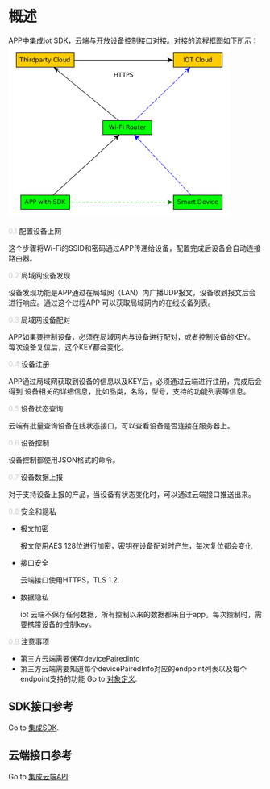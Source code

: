# 概述
APP中集成iot SDK，云端与开放设备控制接口对接。对接的流程框图如下所示：
![整体框图](arch.png "整体框图")

<span style="color:#ccc">0.1</span> 配置设备上网

这个步骤将Wi-Fi的SSID和密码通过APP传递给设备，配置完成后设备会自动连接路由器。

<span style="color:#ccc">0.2</span> 局域网设备发现

设备发现功能是APP通过在局域网（LAN）内广播UDP报文，设备收到报文后会进行响应。通过这个过程APP
可以获取局域网内的在线设备列表。

<span style="color:#ccc">0.3</span> 局域网设备配对

APP如果要控制设备，必须在局域网内与设备进行配对，或者控制设备的KEY。
每次设备复位后，这个KEY都会变化。

<span style="color:#ccc">0.4</span> 设备注册

APP通过局域网获取到设备的信息以及KEY后，必须通过云端进行注册，完成后会得到
设备相关的详细信息，比如品类，名称，型号，支持的功能列表等信息。

<span style="color:#ccc">0.5</span> 设备状态查询

云端有批量查询设备在线状态接口，可以查看设备是否连接在服务器上。

<span style="color:#ccc">0.6</span> 设备控制

设备控制都使用JSON格式的命令。

<span style="color:#ccc">0.7</span> 设备数据上报

对于支持设备上报的产品，当设备有状态变化时，可以通过云端接口推送出来。

<span style="color:#ccc">0.8</span> 安全和隐私
  * 报文加密

    报文使用AES 128位进行加密，密钥在设备配对时产生，每次复位都会变化

  * 接口安全

    云端接口使用HTTPS，TLS 1.2.

  * 数据隐私

    iot 云端不保存任何数据，所有控制以来的数据都来自于app。每次控制时，需要携带设备的控制key。

<span style="color:#ccc">0.9</span> 注意事项
  * 第三方云端需要保存devicePairedInfo
  * 第三方云端需要知道每个devicePairedInfo对应的endpoint列表以及每个endpoint支持的功能
  Go to [对象定义](object-definition.md).

  ## SDK接口参考
  Go to [集成SDK](sdk-integrations.md).

  ## 云端接口参考
  Go to [集成云端API](cloud-integrations.md).

